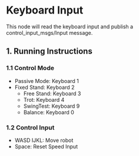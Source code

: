# Keyboard Input

This node will read the keyboard input and publish a control_input_msgs/Input message.

## 1. Running Instructions
### 1.1 Control Mode
* Passive Mode: Keyboard 1
* Fixed Stand: Keyboard 2
    * Free Stand: Keyboard 3
    * Trot: Keyboard 4
    * SwingTest: Keyboard 9
    * Balance: Keyboard 0
### 1.2 Control Input
* WASD IJKL: Move robot
* Space: Reset Speed Input